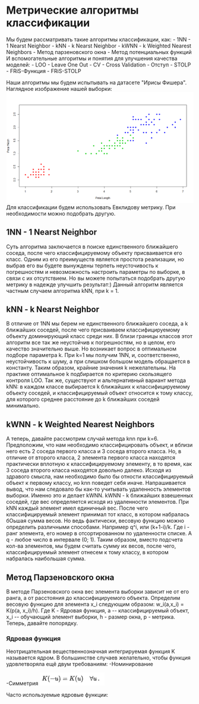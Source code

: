<h1>Метрические алгоритмы классификации</h1>
Мы будем рассматривать такие алгоритмы классификации, как:
- 1NN - 1 Nearst Neighbor
- kNN - k Nearst Neighbor
- kWNN - k Weighted Nearest Neighbors
- Метод парзеновского окна
- Метод потенциальных функций
И вспомогательные алгоритмы и понятия для улучшения качества моделей:
- LOO - Leave One Out
- CV - Cross Validation
- Отступ
- STOLP
- FRiS-Функция
- FRiS-STOLP


Наши алгоритмы мы будем испытывать на датасете "Ирисы Фишера".
Наглядное изображение нашей выборки:
![screenshot of sample](https://github.com/TangerineNe/MachineLearning/blob/main/images/iris.PNG)
Для классификации будем использовать Евклидову метрику. При необходимости можно подобрать другую.

<h2>1NN - 1 Nearst Neighbor</h2>
Суть алгоритма заключается в поиске единственного ближайшего соседа, после чего классифицируемому объекту присваивается его класс.
Одним из его преимуществ является простота реализации, но выбрав его вы будете вынуждены терпеть неусточивость к погрешностям  и невозможность настроить параметры по выборке, в связи с их отсутствием. Но вы можете попытаться подобрать другую метрику в надежде улучшить результат:)
Данный алгоритм является частным случаем алгоритма kNN, при k = 1.

<h2>kNN - k Nearst Neighbor</h2>
В отличие от 1NN мы берем не единственного ближайшего соседа, а k ближайших соседей, после чего присваиваем классифицируемому объекту доминирующий класс среди них.
В близи границы классов этот алгоритм все так же неустойчив к погрешностям, но в целом, его качество значительно выше. Но возникает вопрос в оптимальном подборе параметра k.
При  k=1 мы получим 1NN, и, соответственно, неустойчивость к шуму, а при слишком большом модель обращается в константу. Таким образом, крайние значения k нежелательны. На практике оптимальное k подбирается по критерию скользящего контроля LOO. Так же, существуют и альтернативный вариант метода kNN: в каждом классе выбирается k ближайших к классифицируемому объекту соседей, и классифицируемый объект относится к тому классу, для которого среднее расстояние до k ближайших соседей минимально.

<h2>kWNN - k Weighted Nearest Neighbors</h2>
А теперь, давайте рассмотрим случай метода knn при k=6. Предположим, что нам необходимо классифицировать объект, и вблизи него есть 2 соседа первого класса и 3 соседа второго класса. Но, в отличие от второго класса, 2 элемента первого класса находятся практически вплотную к классифицируемому элементу, в то время, как 3 соседа второго класса находятся довольно далеко. Исходя из здравого смысла, нам необходимо было бы отности классифицируемый объект к первому классу, но knn поведет себя иначе.
Напрашивается вывод, что нам следовало бы как-то учитывать удаленность элементов выборки. Именно это и делает kWNN.
kWNN - k ближайших взвешенных соседей, где вес определяется исходя из удаленности элементов.
При kNN каждый элемент имел единичный вес. После чего классифицируемый элемент принимал тот класс, в котором набралась бОьшая сумма весов. Но ведь фактически, весовую функцию можно определить различными способами. Например q^i, или (k+1-i)/k. Где i - ранг элемента, его номер в отсортированном по удаленности списке. А q - любое число в интервале (0; 1).
Таким образом, вместо подсчета кол-ва элементов, мы будем считать сумму их весов, после чего, классифицируемый элемент отнесем к тому классу, в котором набралась наибольшая сумма.

<h2>Метод Парзеновского окна</h2>
В методе Парзеновского окна вес элемента выборки зависит не от его ранга, а от расстояния до классифицируемого объекта.
Определим весовую функцию для элемента x_i следующим образом: w_i(a,x_i) = K(p(a, x_i)/h). Где K - Ядровая функция, a -- классифицируемый объект, x_i -- обучающий элемент выборки, h - размер окна, p - метрика.
Теперь, давайте попорядку.
<h3>Ядровая функция</h3>
Неотрицательная вещественнозначная интегрируемая функция K называется ядром.
В большинстве случаев желательно, чтобы функция удовлетворяла ещё двум требованиям:
-Номинирование
 
-Симметрия
![screenshot of sample](https://github.com/TangerineNe/MachineLearning/blob/main/images/симметрия.PNG)

Часто используемые ядровые функции:







